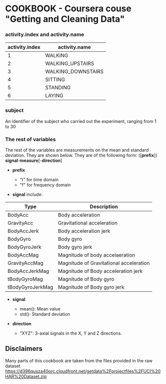 COOKBOOK - Coursera couse "Getting and Cleaning Data" 
========================

### activity.index and activity.name

activity.index   | activity.name
-----------------|------------
1 | WALKING
2 | WALKING_UPSTAIRS
3 | WALKING_DOWNSTAIRS
4 | SITTING
5 | STANDING
6 | LAYING

### subject
An identifier of the subject who carried out the experiment, ranging from 1 to 30

### The rest of variables

The rest of the variables are measurements on the mean and standard deviation. They are shown below.
They are of the following form:
([**prefix**]) **signal**-**measure**[-**direction**]

* **prefix** 
  * "t" for time domain
  * "f" for frequency domain

* **signal** include:

Type              | Description
------------------|------------
BodyAcc          | Body acceleration
GravityAcc       | Gravitational acceleration 
BodyAccJerk      | Body acceleration jerk
BodyGyro         | Body gyro
BodyGyroJerk     | Body gyro jerk
BodyAccMag       | Magnitude of body accelaeration
GravityAccMag    | Magnitude of Gravitational acceleration
BodyAccJerkMag   | Magnitude of Body acceleration jerk
tBodyGyroMag      | Magnitude of Body gyro
tBodyGyroJerkMag  | Magnitude of Body gyro jerk

* **signal**

  * mean(): Mean value
  * std(): Standard deviation

* **direction**
  * "XYZ": 3-axial signals in the X, Y and Z directions.

## Disclaimers
Many parts of this cookbook are taken from the files provided in the raw dataset https://d396qusza40orc.cloudfront.net/getdata%2Fprojectfiles%2FUCI%20HAR%20Dataset.zip
